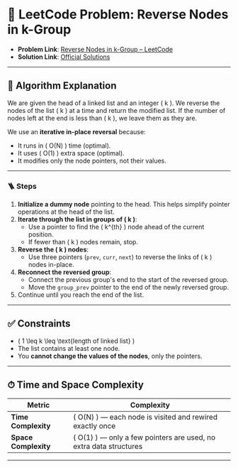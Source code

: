 # 🧩 LeetCode Problem: Reverse Nodes in k-Group

- **Problem Link**: [Reverse Nodes in k-Group – LeetCode](https://leetcode.com/problems/reverse-nodes-in-k-group/)
- **Solution Link**: [Official Solutions](https://leetcode.com/problems/reverse-nodes-in-k-group/solutions/)

---

## 🧠 Algorithm Explanation

We are given the head of a linked list and an integer \( k \).
We reverse the nodes of the list \( k \) at a time and return the modified list.
If the number of nodes left at the end is less than \( k \), we leave them as they are.

We use an **iterative in-place reversal** because:
- It runs in \( O(N) \) time (optimal).
- It uses \( O(1) \) extra space (optimal).
- It modifies only the node pointers, not their values.

---

### 🪜 Steps

1. **Initialize a dummy node** pointing to the head. This helps simplify pointer operations at the head of the list.
2. **Iterate through the list in groups of \( k \)**:
   - Use a pointer to find the \( k^{th} \) node ahead of the current position.
   - If fewer than \( k \) nodes remain, stop.
3. **Reverse the \( k \) nodes**:
   - Use three pointers (`prev`, `curr`, `next`) to reverse the links of \( k \) nodes in-place.
4. **Reconnect the reversed group**:
   - Connect the previous group's end to the start of the reversed group.
   - Move the `group_prev` pointer to the end of the newly reversed group.
5. Continue until you reach the end of the list.

---

## ✅ Constraints

- \( 1 \leq k \leq \text{length of linked list} \)
- The list contains at least one node.
- You **cannot change the values of the nodes**, only the pointers.

---

## ⏱ Time and Space Complexity

| Metric            | Complexity |
|-------------------|------------|
| **Time Complexity**   | \( O(N) \) — each node is visited and rewired exactly once |
| **Space Complexity**  | \( O(1) \) — only a few pointers are used, no extra data structures |

---

